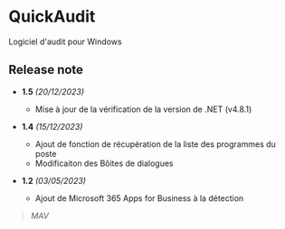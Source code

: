 # QuickAudit
Logiciel d'audit pour Windows   
## Release note
* **1.5** *(20/12/2023)*
    * Mise à jour de la vérification de la version de .NET (v4.8.1)

* **1.4** *(15/12/2023)*
    * Ajout de fonction de récupération de la liste des programmes du poste
    * Modificaiton des Bôites de dialogues 

* **1.2** *(03/05/2023)*
    * Ajout de Microsoft 365 Apps for Business à la détection

>*MAV*